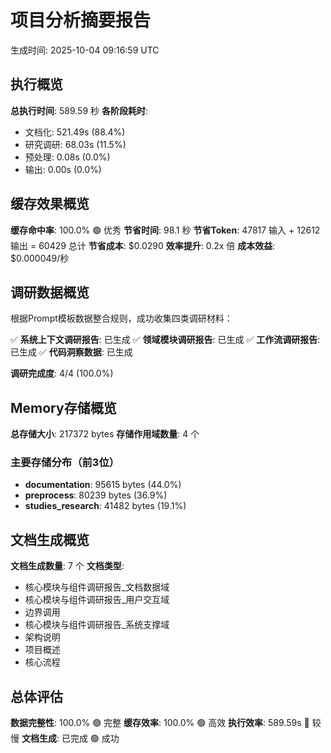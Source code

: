 # 项目分析摘要报告

生成时间: 2025-10-04 09:16:59 UTC

## 执行概览

**总执行时间**: 589.59 秒
**各阶段耗时**:
- 文档化: 521.49s (88.4%)
- 研究调研: 68.03s (11.5%)
- 预处理: 0.08s (0.0%)
- 输出: 0.00s (0.0%)

## 缓存效果概览

**缓存命中率**: 100.0% 🟢 优秀
**节省时间**: 98.1 秒
**节省Token**: 47817 输入 + 12612 输出 = 60429 总计
**节省成本**: $0.0290
**效率提升**: 0.2x 倍
**成本效益**: $0.000049/秒

## 调研数据概览

根据Prompt模板数据整合规则，成功收集四类调研材料：

✅ **系统上下文调研报告**: 已生成
✅ **领域模块调研报告**: 已生成
✅ **工作流调研报告**: 已生成
✅ **代码洞察数据**: 已生成

**调研完成度**: 4/4 (100.0%)

## Memory存储概览

**总存储大小**: 217372 bytes
**存储作用域数量**: 4 个

### 主要存储分布（前3位）
- **documentation**: 95615 bytes (44.0%)
- **preprocess**: 80239 bytes (36.9%)
- **studies_research**: 41482 bytes (19.1%)

## 文档生成概览

**文档生成数量**: 7 个
**文档类型**: 
 - 核心模块与组件调研报告_文档数据域
 - 核心模块与组件调研报告_用户交互域
 - 边界调用
 - 核心模块与组件调研报告_系统支撑域
 - 架构说明
 - 项目概述
 - 核心流程

## 总体评估

**数据完整性**: 100.0% 🟢 完整
**缓存效率**: 100.0% 🟢 高效
**执行效率**: 589.59s 🔴 较慢
**文档生成**: 已完成 🟢 成功
